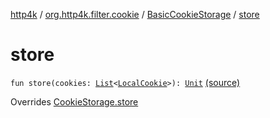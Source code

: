 [http4k](../../index.md) / [org.http4k.filter.cookie](../index.md) / [BasicCookieStorage](index.md) / [store](./store.md)

# store

`fun store(cookies: `[`List`](https://kotlinlang.org/api/latest/jvm/stdlib/kotlin.collections/-list/index.html)`<`[`LocalCookie`](../-local-cookie/index.md)`>): `[`Unit`](https://kotlinlang.org/api/latest/jvm/stdlib/kotlin/-unit/index.html) [(source)](https://github.com/http4k/http4k/blob/master/http4k-core/src/main/kotlin/org/http4k/filter/cookie/clientCookies.kt#L26)

Overrides [CookieStorage.store](../-cookie-storage/store.md)

